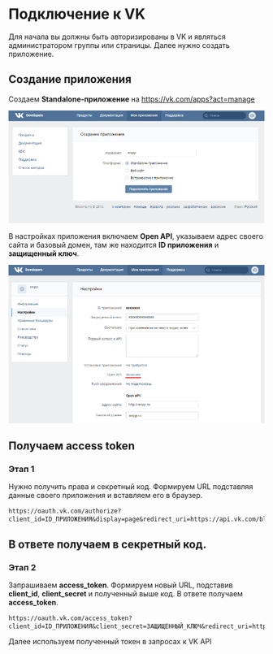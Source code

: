 # Подключение к VK
 
Для начала вы должны быть авторизированы в VK и являться администратором группы или страницы. Далее нужно создать приложение.
 
## Создание приложения
Создаем **Standalone-приложение** на https://vk.com/apps?act=manage
 
![Создаем Standalone-приложение](0001.png)
 
В настройках приложения включаем **Open API**, указываем адрес своего сайта и базовый домен, там же находится **ID приложения** и **защищенный ключ**.

![включаем Open API](0002.png)
 
## Получаем access token
### Этап 1
 
Нужно получить права и секретный код. Формируем URL подставляя данные своего приложения и вставляем его в браузер.
```
https://oauth.vk.com/authorize?client_id=ID_ПРИЛОЖЕНИЯ&display=page&redirect_uri=https://api.vk.com/blank.html&scope=offline,wall,photos&response_type=code
```
## В ответе получаем в секретный код.
### Этап 2
 
Запрашиваем **access_token**. Формируем новый URL, подставив **client_id**, **client_secret** и полученный выше код. В ответе получаем **access_token**.
```
https://oauth.vk.com/access_token?client_id=ID_ПРИЛОЖЕНИЯ&client_secret=ЗАЩИЩЕННЫЙ_КЛЮЧ&redirect_uri=https://api.vk.com/blank.html&code=СЕКРЕТНЫЙ_КОД
```
Далее используем полученный токен в запросах к VK API